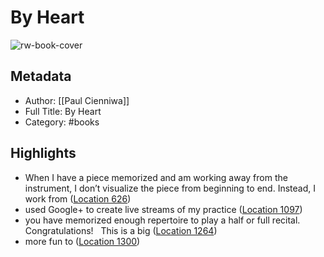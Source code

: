 # By Heart

![rw-book-cover](https://images-na.ssl-images-amazon.com/images/I/31%2BzuK4-O0L._SL200_.jpg)

## Metadata
- Author: [[Paul Cienniwa]]
- Full Title: By Heart
- Category: #books

## Highlights
- When I have a piece memorized and am working away from the instrument, I don’t visualize the piece from beginning to end. Instead, I work from ([Location 626](https://readwise.io/to_kindle?action=open&asin=B00QQIFERE&location=626))
- used Google+ to create live streams of my practice ([Location 1097](https://readwise.io/to_kindle?action=open&asin=B00QQIFERE&location=1097))
- you have memorized enough repertoire to play a half or full recital. Congratulations!   This is a big ([Location 1264](https://readwise.io/to_kindle?action=open&asin=B00QQIFERE&location=1264))
- more fun to ([Location 1300](https://readwise.io/to_kindle?action=open&asin=B00QQIFERE&location=1300))
